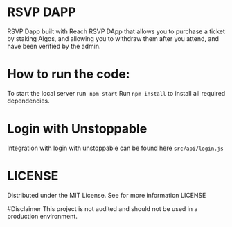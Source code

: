 # RSVP DAPP
RSVP Dapp built with Reach
RSVP DApp that allows you to purchase a ticket by staking Algos, and allowing you to withdraw them after you attend, and have been verified by the admin.

# How to run the code:
To start the local server run  `npm start`
Run `npm install` to install all required dependencies.

# Login with Unstoppable
Integration with login with unstoppable can be found here `src/api/login.js`

# LICENSE 
Distributed under the MIT License. See for more information LICENSE

#Disclaimer
This project is not audited and should not be used in a production environment.
